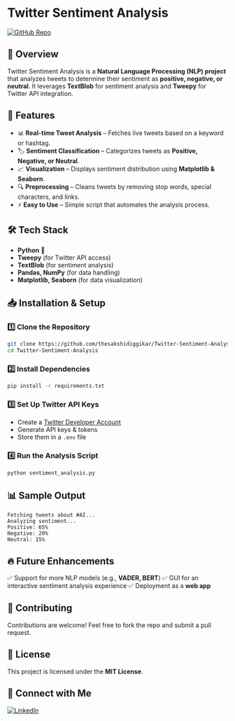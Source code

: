 # Twitter Sentiment Analysis

[![GitHub Repo](https://img.shields.io/badge/GitHub-Repository-blue?logo=github)](https://github.com/thesakshidiggikar/Twitter-Sentiment-Analysis)

## 📌 Overview
Twitter Sentiment Analysis is a **Natural Language Processing (NLP) project** that analyzes tweets to determine their sentiment as **positive, negative, or neutral**. It leverages **TextBlob** for sentiment analysis and **Tweepy** for Twitter API integration.

## 🚀 Features
- 📊 **Real-time Tweet Analysis** – Fetches live tweets based on a keyword or hashtag.
- 🏷 **Sentiment Classification** – Categorizes tweets as **Positive, Negative, or Neutral**.
- 📈 **Visualization** – Displays sentiment distribution using **Matplotlib & Seaborn**.
- 🔍 **Preprocessing** – Cleans tweets by removing stop words, special characters, and links.
- ⚡ **Easy to Use** – Simple script that automates the analysis process.

## 🛠️ Tech Stack
- **Python** 🐍
- **Tweepy** (for Twitter API access)
- **TextBlob** (for sentiment analysis)
- **Pandas, NumPy** (for data handling)
- **Matplotlib, Seaborn** (for data visualization)

## 📥 Installation & Setup
### 1️⃣ Clone the Repository
```bash
git clone https://github.com/thesakshidiggikar/Twitter-Sentiment-Analysis.git
cd Twitter-Sentiment-Analysis
```
### 2️⃣ Install Dependencies
```bash
pip install -r requirements.txt
```
### 3️⃣ Set Up Twitter API Keys
- Create a [Twitter Developer Account](https://developer.twitter.com/)
- Generate API keys & tokens
- Store them in a `.env` file

### 4️⃣ Run the Analysis Script
```bash
python sentiment_analysis.py
```

## 📊 Sample Output
```
Fetching tweets about #AI...
Analyzing sentiment...
Positive: 65%
Negative: 20%
Neutral: 15%
```

## 🔥 Future Enhancements
✅ Support for more NLP models (e.g., **VADER, BERT**)
✅ GUI for an interactive sentiment analysis experience
✅ Deployment as a **web app**

## 🤝 Contributing
Contributions are welcome! Feel free to fork the repo and submit a pull request.

## 📜 License
This project is licensed under the **MIT License**.

## 📩 Connect with Me
[![LinkedIn](https://img.shields.io/badge/LinkedIn-Sakshi%20Diggikar-blue?logo=linkedin)](https://www.linkedin.com/in/thesakshidiggikar)


